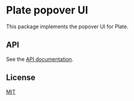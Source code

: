 # Plate popover UI

This package implements the popover UI for Plate.

## API

See the [API documentation](https://plate-api.udecode.io/globals.html). 

## License

[MIT](../../../LICENSE)
